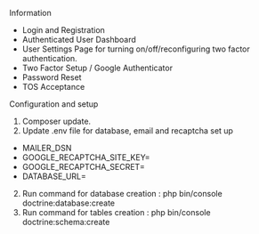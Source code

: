 Information
  -	Login and Registration 
  -	 Authenticated User Dashboard
  -	 User Settings Page for turning on/off/reconfiguring two factor authentication.
  -	 Two Factor Setup / Google Authenticator
  -	 Password Reset 
  -	 TOS Acceptance

Configuration and setup

  1)	Composer update.
  2)	Update .env file for database, email and recaptcha set up 
  -	MAILER_DSN
  -	GOOGLE_RECAPTCHA_SITE_KEY=
  -	GOOGLE_RECAPTCHA_SECRET= 
  -	DATABASE_URL=
  2)	Run command for database creation : php bin/console doctrine:database:create
  3)	Run command for tables creation : php bin/console doctrine:schema:create

